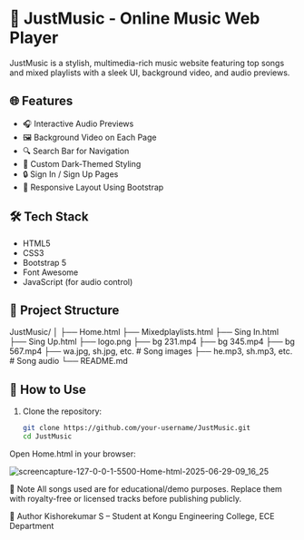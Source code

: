 # 🎵 JustMusic - Online Music Web Player

JustMusic is a stylish, multimedia-rich music website featuring top songs and mixed playlists with a sleek UI, background video, and audio previews.

## 🌐 Features

- 🎧 Interactive Audio Previews
- 🖼️ Background Video on Each Page
- 🔍 Search Bar for Navigation
- 🎨 Custom Dark-Themed Styling
- 🔒 Sign In / Sign Up Pages
- 📱 Responsive Layout Using Bootstrap

## 🛠️ Tech Stack

- HTML5
- CSS3
- Bootstrap 5
- Font Awesome
- JavaScript (for audio control)

## 📂 Project Structure
JustMusic/
│
├── Home.html
├── Mixedplaylists.html
├── Sing In.html
├── Sing Up.html
├── logo.png
├── bg 231.mp4
├── bg 345.mp4
├── bg 567.mp4
├── wa.jpg, sh.jpg, etc. # Song images
├── he.mp3, sh.mp3, etc. # Song audio
└── README.md

## 🚀 How to Use

1. Clone the repository:
   ```bash
   git clone https://github.com/your-username/JustMusic.git
   cd JustMusic
Open Home.html in your browser:

  ![screencapture-127-0-0-1-5500-Home-html-2025-06-29-09_16_25](https://github.com/user-attachments/assets/de457288-6ad1-4794-9dac-f73c84a0fb75)
  


📢 Note
All songs used are for educational/demo purposes. Replace them with royalty-free or licensed tracks before publishing publicly.

👤 Author
Kishorekumar S – Student at Kongu Engineering College, ECE Department
